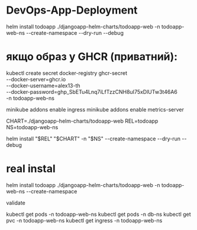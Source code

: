 # DevOps-App-Deployment



helm install todoapp ./djangoapp-helm-charts/todoapp-web   -n todoapp-web-ns   --create-namespace   --dry-run   --debug




# якщо образ у GHCR (приватний):
kubectl create secret docker-registry ghcr-secret \
  --docker-server=ghcr.io \
  --docker-username=alex13-th \
  --docker-password=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 \
  -n todoapp-web-ns




minikube addons enable ingress
minikube addons enable metrics-server



CHART=./djangoapp-helm-charts/todoapp-web
REL=todoapp
NS=todoapp-web-ns

helm install "$REL" "$CHART" -n "$NS" --create-namespace --dry-run --debug



# real instal

helm install todoapp ./djangoapp-helm-charts/todoapp-web -n todoapp-web-ns --create-namespace


validate

kubectl get pods -n todoapp-web-ns
kubectl get pods -n db-ns
kubectl get pvc -n todoapp-web-ns
kubectl get ingress -n todoapp-web-ns